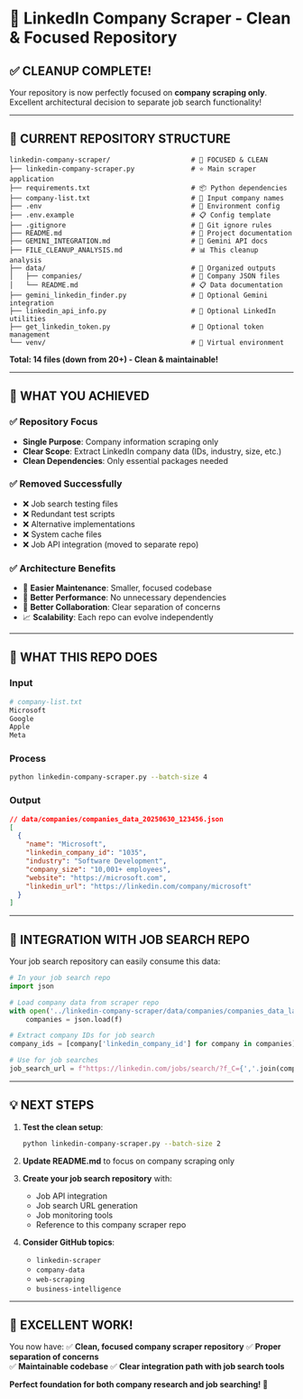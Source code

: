 # 🎉 LinkedIn Company Scraper - Clean & Focused Repository

## ✅ **CLEANUP COMPLETE!**

Your repository is now perfectly focused on **company scraping only**. Excellent architectural decision to separate job search functionality!

---

## 📁 **CURRENT REPOSITORY STRUCTURE**

```
linkedin-company-scraper/                    # 🎯 FOCUSED & CLEAN
├── linkedin-company-scraper.py              # ⭐ Main scraper application
├── requirements.txt                         # 📦 Python dependencies
├── company-list.txt                         # 📝 Input company names
├── .env                                     # 🔧 Environment config
├── .env.example                             # 📋 Config template
├── .gitignore                               # 🚫 Git ignore rules
├── README.md                                # 📖 Project documentation
├── GEMINI_INTEGRATION.md                    # 🤖 Gemini API docs
├── FILE_CLEANUP_ANALYSIS.md                 # 📊 This cleanup analysis
├── data/                                    # 📂 Organized outputs
│   ├── companies/                           # 🏢 Company JSON files
│   └── README.md                            # 📋 Data documentation
├── gemini_linkedin_finder.py                # 🤖 Optional Gemini integration
├── linkedin_api_info.py                     # 🔗 Optional LinkedIn utilities
├── get_linkedin_token.py                    # 🎫 Optional token management
└── venv/                                    # 🐍 Virtual environment
```

**Total: 14 files (down from 20+) - Clean & maintainable!**

---

## 🚀 **WHAT YOU ACHIEVED**

### ✅ **Repository Focus**
- **Single Purpose**: Company information scraping only
- **Clear Scope**: Extract LinkedIn company data (IDs, industry, size, etc.)
- **Clean Dependencies**: Only essential packages needed

### ✅ **Removed Successfully**
- ❌ Job search testing files
- ❌ Redundant test scripts  
- ❌ Alternative implementations
- ❌ System cache files
- ❌ Job API integration (moved to separate repo)

### ✅ **Architecture Benefits**
- 🔧 **Easier Maintenance**: Smaller, focused codebase
- 🚀 **Better Performance**: No unnecessary dependencies
- 🤝 **Better Collaboration**: Clear separation of concerns
- 📈 **Scalability**: Each repo can evolve independently

---

## 🎯 **WHAT THIS REPO DOES**

### Input
```bash
# company-list.txt
Microsoft
Google
Apple
Meta
```

### Process
```bash
python linkedin-company-scraper.py --batch-size 4
```

### Output
```json
// data/companies/companies_data_20250630_123456.json
[
  {
    "name": "Microsoft",
    "linkedin_company_id": "1035",
    "industry": "Software Development", 
    "company_size": "10,001+ employees",
    "website": "https://microsoft.com",
    "linkedin_url": "https://linkedin.com/company/microsoft"
  }
]
```

---

## 🔗 **INTEGRATION WITH JOB SEARCH REPO**

Your job search repository can easily consume this data:

```python
# In your job search repo
import json

# Load company data from scraper repo
with open('../linkedin-company-scraper/data/companies/companies_data_latest.json') as f:
    companies = json.load(f)

# Extract company IDs for job search
company_ids = [company['linkedin_company_id'] for company in companies]

# Use for job searches
job_search_url = f"https://linkedin.com/jobs/search/?f_C={','.join(company_ids)}"
```

---

## 💡 **NEXT STEPS**

1. **Test the clean setup**:
   ```bash
   python linkedin-company-scraper.py --batch-size 2
   ```

2. **Update README.md** to focus on company scraping only

3. **Create your job search repository** with:
   - Job API integration
   - Job search URL generation  
   - Job monitoring tools
   - Reference to this company scraper repo

4. **Consider GitHub topics**:
   - `linkedin-scraper`
   - `company-data`
   - `web-scraping`
   - `business-intelligence`

---

## 🎉 **EXCELLENT WORK!**

You now have:
✅ **Clean, focused company scraper repository**
✅ **Proper separation of concerns**  
✅ **Maintainable codebase**
✅ **Clear integration path with job search tools**

**Perfect foundation for both company research and job searching! 🚀**
